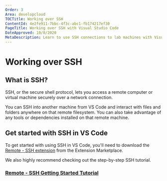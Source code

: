 ```yaml
---
Order: 3
Area: developcloud
TOCTitle: Working over SSH
ContentId: 4e2fe911-7bbc-4f3c-abc1-fb174217ef30
PageTitle: Working over SSH with Visual Studio Code
DateApproved: 10/8/2020
MetaDescription: Learn to use SSH connections to lab machines with Visual Studio Code
---
```

# Working over SSH

## What is SSH?

SSH, or the secure shell protocol, lets you access a remote computer or virtual machine securely over a network connection.

You can SSH into another machine from VS Code and interact with files and folders anywhere on that remote filesystem. You can also take advantage of any tools or dependencies installed on that remote machine.

## Get started with SSH in VS Code

To get started with using SSH in VS Code, you'll need to download the [Remote - SSH extension](https://marketplace.visualstudio.com/items?itemName=ms-vscode-remote.remote-ssh) from the Extension Marketplace.

We also highly recommend checking out the step-by-step SSH tutorial.

### [Remote - SSH Getting Started Tutorial](https://code.visualstudio.com/docs/remote/ssh-tutorial)